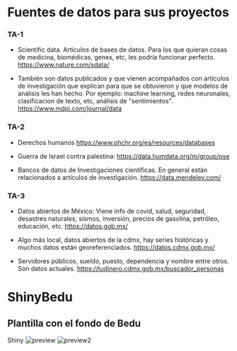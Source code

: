 # Fuentes de datos para sus proyectos

### TA-1

- Scientific data. Artículos de bases de datos. Para los que quieran cosas de medicina, biomédicas, genes, etc, les podría funcionar perfecto. 
  https://www.nature.com/sdata/
  
- También son datos publicados y que vienen acompañados con artículos de investigación que explican para que se obtuvieron y que modelos de análisis les han hecho.
  Por ejemplo: machine learning, redes neuronales, clasificacion de texto, etc, análisis de "sentimientos".
  https://www.mdpi.com/journal/data

### TA-2

- Derechos humanos 
  https://www.ohchr.org/es/resources/databases
  
- Guerra de Israel contra palestina:
  https://data.humdata.org/m/group/pse

- Bancos de datos de Investigaciones científicas. En general están relacionados a artículos de investigación. 
  https://data.mendeley.com/

### TA-3

- Datos abiertos de México:
  Viene info de covid, salud, seguridad, desastres naturales, sismos, inversión, precios de gasolina, petróleo, educación, etc. 
  https://datos.gob.mx/

- Algo más local, datos abiertos de la cdmx, hay series históricas y muchos datos están georeferenciados. 
  https://datos.cdmx.gob.mx/

- Servidores públicos, sueldo, puesto, dependencia y nombre entre otros. Son datos actuales.
  https://tudinero.cdmx.gob.mx/buscador_personas


# ShinyBedu

## Plantilla con el fondo de Bedu


Shiny
![preview](https://github.com/caballeroarturo/ShinyBedu/assets/37312847/67930a5f-e70f-43e2-b423-4d23a183e12c)
![preview2](https://github.com/caballeroarturo/ShinyBedu/assets/37312847/03dc2abf-0865-4f00-914b-ecc64a15a587)
